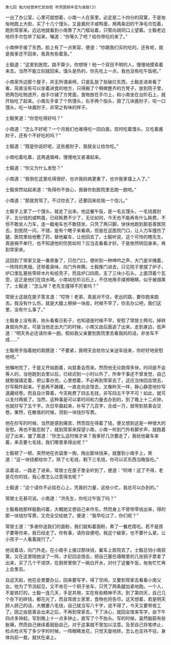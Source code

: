     第七回 勉力经营奔忙犹自慰 积劳困顿辛苦为谁甜(3) 

   一出了办公室，心里可就想着，小南一人在家里，必定是二十四分的寂寞，于是匆匆地跑上大街，买了十几个馒头，又是酱肘子咸鸭蛋，用两条旧的干净毛巾包着，跑到常家来。远远地就看到小南靠了大门框站着，只管向胡同口上望着。士毅老远地将手巾包举了起来，嚷道：“你等久了吧？给你带吃的来了。”

   小南伸手接了东西，脸上有了一点笑容，便道：“你跟我们买的吃的，还有呢，就是我爹还不回来，我真有些着急。”

   士毅道：“这里到医院，路不算少。你想呀！他一个双目不明的人，慢慢地摸索着来去，当然不能立刻就回来。馒头是热的，你先吃上一点，我也没有吃午饭呢。”

   小南家外边那个屋子，并无所谓桌椅，只是乱放了些破烂东西，士毅走进来看了看，简直没有可以坐着进食的地方，只得搬了个稍微整齐的方凳子，放到院子里，把两包吃物透开，由手巾铺了方凳面，食物放在手巾上，和小南坐在台阶石上，就开始吃了起来。小南左手拿了个热馒头，右手两个指头，箝了几块酱肘子，咬一口馒头，吃一块酱肘子，非常之有味的样子。

   士毅笑道：“你觉吃得好吗？”

   小南道：“怎么不好呢？一个月我们也难得吃一回白面，现时吃着馒头，又吃着酱肘子，还有个不好吃的吗？”

   士毅道：“既是你说好呢，这些酱肘子，我就全让给你吃。”

   小南吃着吃着，这两道眉峰，慢慢地又紧凑起来。

   士毅道：“你又为什么发愁？”

   小南道：“我倒在这里吃得很好，也许我妈病更重了，也许我爹撞上人了。”

   士毅突然站起来道：“免得你不放心，我替你到医院里去跑一趟吧。”

   小南道：“那就劳驾了。不过你去了，还要回来给我一个信儿。”

   士毅手上拿了一个馒头，就走了出来。他这餐午饭，是一毛五馒头，一毛钱酱肘子，五分钱的咸鸭蛋，已经耗费不少了，无论如何，今天也不能再有什么耗费，不但不敢坐人力车，连一截电车也不敢搭坐，只凭了两只脚，快快地跑到那慈善医院去，到医院一问，不错，是有个瞎子来看病，但是在这医院门口，让人力车撞伤了腿，医院里给他敷了药，替他雇车，让他回去了。士毅听说，这个可怜的瞎先生，真是祸不单行，也不知道他的伤势如何？应当去看看才好。于是依然转回身来，再到常家来。

   这回到了常家又是一番景象了，只在门口，便听到一种呻吟之声，大门是半掩着，一阵阵的黑烟，还带着臭味，向门外奔腾。士毅推门进去，只见院子里摆了炉子，炉口里乱塞些零碎木片和纸壳子，而且炉口四周，支了三块小石头，上面顶着个瓦壶，这正是他们在烧水喝。小南站在阶沿石上，不住地用手揉擦眼睛，似乎被烟熏了。士毅道：“怎么样？老先生撞得不厉害吗？”

   常居士这就在屋子答言道：“哎呀！老弟，真是对不住，老远的路，要你跑来跑去。我没有什么伤，就是大腿上擦掉一块皮。时候不早了，你去办公吧，我们这里，没有什么事了。”

   士毅身上没有表，抬头看看日影子，也知道是时候不早，安慰了常居士两句，掉转身就向外走。可是当他走出大门的时候，小南又由后面追了出来，走到身边，低声道：“明天务必还请你来一趟。假如我父亲要到医院里去看我妈的话，非坐车不成……”

   士毅用手指着她的肩膀道：“不要紧，我明天会给你父亲送车钱来，你好好地安慰他吧。”

   他嘱咐完了，于是又开始跑着，向慈善会而来。然而他无论跑得多快，时间是不会等人的，当他跑到会里以后，已经迟到一小时以外了，所幸干事还不曾发觉，自己就勉强镇定着，把公事办完。心里想着，不必再到常家去了，这应当快回会馆去，抄写稿件起来。于是再不踌躇，一直走向会馆去，又像昨天一样，静心静意地抄写道藏经卷。而且自计算着，今天耗费了四五毛钱，非写四五千字不可！如此，就可以支付两抵了。当然，这种事是可以拿时间和力量去办到的，到了晚上十二点钟，也就抄写了五千字。次日早晨起来，补写了几百字，合成一万，就带到慈善会交卷。果然，在散值的时候，领到一块钱抄写费。

   他在抄写的时候，当然是感到痛苦，然而现在得着了钱，便又想到这是一种很大的安慰。再也不能忍耐了，就到常家来探望小南，小南一听到门外有脚步声，就跑着迎了出来，皱了眉道：“你怎么这时候才来？我爹好几次要走了，我给他雇车来着，来去要七毛钱，我们哪里拿得出呢？”

   士毅顿了一顿，突然地在衣袋里一掏，掏出那块钱来，就塞到小南手上，笑道：“这一块钱都给你了。除了七毛钱，剩下三毛钱，你可以买东西当晚饭吃。”

   谈着话，一路走了进来，常居士在屋子里全听到了，便道：“阿唷！这了不得，老是花你的钱，我心里怎么过意得去呢？”

   士毅道：“这个请你不必挂在心上，凭我的力量，这些小忙，我总可以办到的。”

   常居士无甚可说。小南道：“洪先生，你吃过午饭了吗？”

   士毅看她那样殷勤问着，大概她又想自己来作东。然而身上不曾带零钱出来，得的那一块钱抄写费，又完全交给她了。便道：“我早吃过了，你们呢？”

   常居士道：“多谢你送我们的面粉，我们就和着面粉，煮了一餐疙瘩吃。若不是孩子要等你来，我已经走了。你有事，请你自便吧。我这个破家，也不要什么紧，让小孩子一人看着就行了。”

   他说着话，向门外走。在小南手上接过那块钱，雇车上医院去了。士毅总怕小南寂寞，又在这里陪她谈了一阵，才赶回会馆去，把自己塞在墙眼里的几张铜子票拿了出来，买了几个干烧饼，在厨房里倒了一碗白开水，对付了这餐午饭，匆匆忙忙再上会里去。

   自这天起，他在会里要办公，回来要写字，得了空闲，又要到常家去看看小南父女。他为了节流起见，又不肯花一个铜子坐车，只凭了两条腿加紧地跑。一个人，不是铁打的，士毅一连几天，手足并用，实在有些精神不济。到了第四天，自己几个存下的碎钱，都花光了，而且常居士家里，食物也将告尽。这天想着，若是明天顾人顾己的话，大概要八毛钱，自己就当写八千字，说不得了，今天又要带夜工了。因之由慈善会出来之后，不再到常家去，下了决心，就回会馆来写字，由下午四点多钟起，写到晚上十一点多钟止，直写了个不抬头。写的时候，虽然脑筋有些胀痛，然而自己继续着鼓励自己，对于这事就不曾加以注意。及至自己将笔停止，检点检点写了多少字的时候，一阵眼睛发花，只觉天旋地转，怎么也支持不往，身体向前一栽，就伏在桌上。


